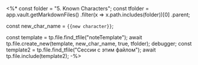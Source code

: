 <%*
const folder = "5. Known Characters";
const tfolder = app.vault.getMarkdownFiles()
					.filter(x => x.path.includes(folder))[0]
					.parent;

const new_char_name = `{{new character}}`;

const template = tp.file.find_tfile("noteTemplate");
await tp.file.create_new(template, new_char_name, true, tfolder);
debugger;
const template2 = tp.file.find_tfile("Сессии с этим файлом");
await tp.file.include(template2);
-%>

